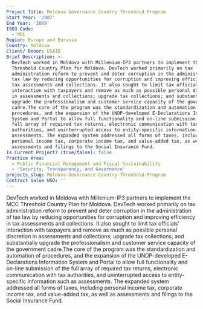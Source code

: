 ```yaml
---
Project Title: Moldova Governance Country Threshold Program
Start Year: '2007'
End Year: '2009'
ISO3 Code:
  - MOL
Region: Europe and Eurasia
Country: Moldova
Client/ Donor: USAID
Brief Description: >-
  DevTech worked in Moldova with Millenium-IP3 partners to implement the MCC
  Threshold Country Plan for Moldova. DevTech worked primarily on tax
  administration reform to prevent and deter corruption in the administration of
  tax law by reducing opportunities for corruption and improving efficiency in
  tax assessments and collections. It also sought to limit tax officials'
  interaction with taxpayers and remove as much as possible personal discretion
  in assessments and collections; upgrade tax collections; and substantially
  upgrade the professionalism and customer service capacity of the government
  cadre.The core of the program was the standardization and automation of
  procedures, and the expansion of the UNDP-developed E-Declarations Information
  System and Portal to allow full functionality and on-line submission of the
  full array of required tax returns, electronic communication with tax
  authorities, and uninterrupted access to entity-specific information such as
  assessments. The expanded system addressed all forms of taxes, including
  personal income tax, corporate income tax, and value-added tax, as well as
  assessments and filings to the Social Insurance Fund.
Is Current Project? (true/false): false
Practice Area:
  - Public Financial Management and Fiscal Sustainability
  - 'Security, Transparency, and Governance'
projects_slug: Moldova-Governance-Country-Threshold-Program
Contract Value USD: ''
---
```

DevTech worked in Moldova with Millenium-IP3 partners to implement the MCC Threshold Country Plan for Moldova. DevTech worked primarily on tax administration reform to prevent and deter corruption in the administration of tax law by reducing opportunities for corruption and improving efficiency in tax assessments and collections. It also sought to limit tax officials' interaction with taxpayers and remove as much as possible personal discretion in assessments and collections; upgrade tax collections; and substantially upgrade the professionalism and customer service capacity of the government cadre.The core of the program was the standardization and automation of procedures, and the expansion of the UNDP-developed E-Declarations Information System and Portal to allow full functionality and on-line submission of the full array of required tax returns, electronic communication with tax authorities, and uninterrupted access to entity-specific information such as assessments. The expanded system addressed all forms of taxes, including personal income tax, corporate income tax, and value-added tax, as well as assessments and filings to the Social Insurance Fund.